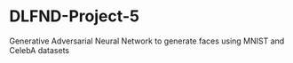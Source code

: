 # DLFND-Project-5

Generative Adversarial Neural Network to generate faces using MNIST and CelebA datasets

